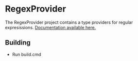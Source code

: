 RegexProvider
=============

The RegexProvider project contains a type providers for regular expresissions. <a href="http://fsprojects.github.io/RegexProvider" target="_blank">Documentation available here.</a>

## Building

* Run build.cmd